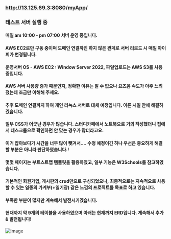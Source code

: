 ### http://13.125.69.3:8080/myApp/

### 테스트 서버 실행 중
#### 매일 am 10:00 - pm 07:00 서버 운영 중입니다.
#### AWS EC2로만 구동 중이며 도메인 연결까진 하지 않은 관계로 서버 리로드 시 매일 아이피가 변경됩니다.
#### 운영서버 OS - AWS EC2 : Window Server 2022, 파일업로드는 AWS S3를 사용중입니다.
#### AWS 서버 사용량 증가 때문인지, 정확한 이유는 알 수 없으나 요즈음 속도가 아주 느려졌는데 조금만 이해해 주세요.
#### 추후 도메인 연결까지 하여 개인 리눅스 서버로 대체 예정입니다. 이른 시일 안에 해결하겠습니다.
#### 일부 CSS가 어긋난 경우가 많습니다. 스터디카페에서 노트북으로 거의 작성했더니 집에서 데스크톱으로 확인하면 안 맞는 경우가 많더라고요.
#### 이거 잡아보다가 시간을 너무 많이 뺏겨서…. 수정 예정이긴 하나 우선은 중요하게 해결할 부분은 아니라 판단하였습니다.!
#### 몇몇 페이지는 부트스트랩 템플릿을 활용하였고, 일부 기능은 W3Schools를 참고하였습니다.
#### 기본적인 회원가입, 게시판의 crud만으로 구성되었으나, 최종적으로는 지속적으로 사용할 수 있는 일종의 가계부(+일기장) 같은 느낌의 프로젝트를 목표로 하고 있습니다.
#### 부족한 부분이 많지만 계속해서 발전시키겠습니다.
#### 현재까지 약 9개의 테이블을 사용하였으며 아래는 현재까지 ERD입니다. 계속해서 추가 & 발전됩니다!

![image](https://github.com/user-attachments/assets/4ad12a1a-6495-4109-9bb7-1a291af80d22)
